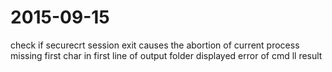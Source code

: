 # 2015-09-15
check if securecrt session exit causes the abortion of current process 
missing first char in first line of output
folder displayed error of cmd ll result
